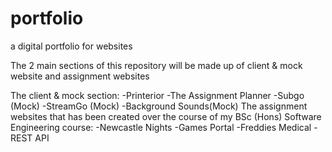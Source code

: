# portfolio
a digital portfolio for websites

The 2 main sections of this repository will be made up of client & mock website and assignment websites

The client & mock section:
  -Printerior
  -The Assignment Planner
  -Subgo (Mock)
  -StreamGo (Mock)
  -Background Sounds(Mock)
The assignment websites that has been created over the course of my BSc (Hons) Software Engineering course:
  -Newcastle Nights
  -Games Portal
  -Freddies Medical
  -REST API
